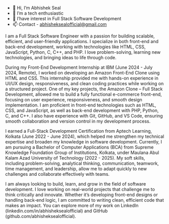 - 👋 Hi, I’m Abhishek Seal
- 👀 I’m a tech enthusiastic
- 🌱 I’have interest in Full Stack Software Development
- 📫 Contact - abhisheksealofficial@gmail.com

I am a Full Stack Software Engineer with a passion for building scalable, efficient, and user-friendly applications. I specialize in both front-end and back-end development, working with technologies like HTML, CSS, JavaScript, Python, C, C++, and PHP. I love problem-solving, learning new technologies, and bringing ideas to life through code.

During my Front-End Development Internship at IBM (June 2024 - July 2024, Remote), I worked on developing an Amazon Front-End Clone using HTML and CSS. This internship provided me with hands-on experience in UI/UX design, responsiveness, and clean coding practices while working on a structured project. One of my key projects, the Amazon Clone – Full Stack Development, allowed me to build a fully functional e-commerce front-end, focusing on user experience, responsiveness, and smooth design implementation. I am proficient in front-end technologies such as HTML, CSS, and JavaScript, as well as back-end development with PHP, Python, C, and C++. I also have experience with Git, GitHub, and VS Code, ensuring smooth collaboration and version control in my development process.

I earned a Full-Stack Development Certification from Aptech Learning, Kolkata (June 2022 - June 2024), which helped me strengthen my technical expertise and broaden my knowledge in software development. Currently, I am pursuing a Bachelor of Computer Applications (BCA) from Supreme Knowledge Foundation Group of Institutions, Kolkata, under Maulana Abul Kalam Azad University of Technology (2022 - 2025). My soft skills, including problem-solving, analytical thinking, communication, teamwork, time management, and leadership, allow me to adapt quickly to new challenges and collaborate effectively with teams.

I am always looking to build, learn, and grow in the field of software development. I love working on real-world projects that challenge me to think critically and innovate. Whether it’s developing front-end designs or handling back-end logic, I am committed to writing clean, efficient code that makes an impact. You can explore more of my work on LinkedIn (linkedin.com/in/abhisheksealofficial) and GitHub (github.com/abhisheksealofficial).



<!---
abhisheksealofficial/abhisheksealofficial is a ✨ special ✨ repository because its `README.md` (this file) appears on your GitHub profile.
You can click the Preview link to take a look at your changes.
--->
